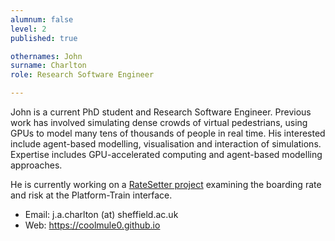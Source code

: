 ```yaml
---
alumnum: false
level: 2
published: true

othernames: John
surname: Charlton
role: Research Software Engineer

---
```


John is a current PhD student and Research Software Engineer. Previous work has involved simulating dense crowds of virtual pedestrians, using GPUs to model many tens of thousands of people in real time.
His interested include agent-based modelling, visualisation and interaction of simulations. Expertise includes GPU-accelerated computing and agent-based modelling approaches.

He is currently working on a [RateSetter project](https://rssb.wavecast.io/platformtraininterface/ratesetter-improving-passenger-boarding-rate-and-reducing-risk-at-the-platform-train-interface) examining the boarding rate and risk at the Platform-Train interface.

* Email: j.a.charlton (at) sheffield.ac.uk
* Web: <https://coolmule0.github.io>
